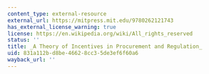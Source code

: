 ```yaml
---
content_type: external-resource
external_url: https://mitpress.mit.edu/9780262121743
has_external_license_warning: true
license: https://en.wikipedia.org/wiki/All_rights_reserved
status: ''
title: _A Theory of Incentives in Procurement and Regulation_
uid: 831a112b-d8be-4662-8cc3-5de3ef6f60a6
wayback_url: ''
---
```

